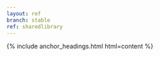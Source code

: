 ```yaml
---
layout: ref
branch: stable
ref: sharedlibrary
---
```

{% include anchor_headings.html html=content %}
